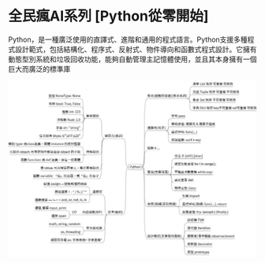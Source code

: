 # 全民瘋AI系列 [Python從零開始]
Python，是一種廣泛使用的直譯式、進階和通用的程式語言。Python支援多種程式設計範式，包括結構化、程序式、反射式、物件導向和函數式程式設計。它擁有動態型別系統和垃圾回收功能，能夠自動管理主記憶體使用，並且其本身擁有一個巨大而廣泛的標準庫

![](python-stracture.png)

